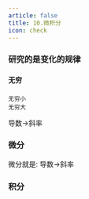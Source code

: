 ```yaml
---
article: false
title: 10.微积分
icon: check
---
```


### 研究的是变化的规律



#### 无穷
    无穷小
    无穷大


导数->斜率


### 微分  
微分就是: 导数->斜率

### 积分








